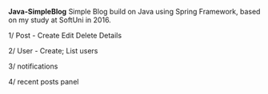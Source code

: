 **Java-SimpleBlog**
Simple Blog build on Java using Spring Framework, based on my study at SoftUni in 2016.

1/ Post - Create Edit Delete Details

2/ User - Create; List users

3/ notifications

4/ recent posts panel
